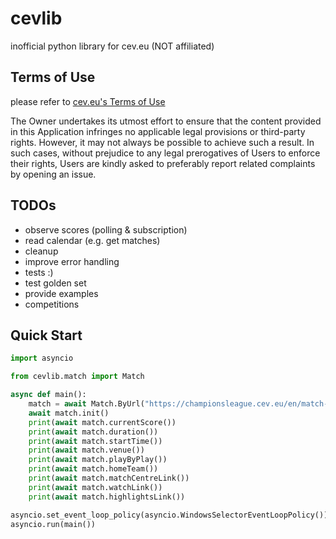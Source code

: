 # cevlib
inofficial python library for cev.eu (NOT affiliated)

## Terms of Use
please refer to [cev.eu's Terms of Use](https://www.cev.eu/terms-of-use/)

The Owner undertakes its utmost effort to ensure that the content provided in this Application infringes no applicable legal provisions or third-party rights. However, it may not always be possible to achieve such a result.
In such cases, without prejudice to any legal prerogatives of Users to enforce their rights, Users are kindly asked to preferably report related complaints by opening an issue.

## TODOs
- observe scores (polling & subscription)
- read calendar (e.g. get matches)
- cleanup
- improve error handling
- tests :)
- test golden set
- provide examples
- competitions

## Quick Start

```python
import asyncio

from cevlib.match import Match

async def main():
    match = await Match.ByUrl("https://championsleague.cev.eu/en/match-centres/cev-champions-league-volley-2022/men/clm-61-cucine-lube-civitanova-v-ok-merkur-maribor/")
    await match.init()
    print(await match.currentScore())
    print(await match.duration())
    print(await match.startTime())
    print(await match.venue())
    print(await match.playByPlay())
    print(await match.homeTeam())
    print(await match.matchCentreLink())
    print(await match.watchLink())
    print(await match.highlightsLink())

asyncio.set_event_loop_policy(asyncio.WindowsSelectorEventLoopPolicy())
asyncio.run(main())
```